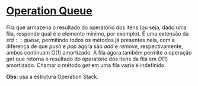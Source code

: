 # [Operation Queue](op_queue.cpp)

Fila que armazena o resultado do operatório dos itens (ou seja, dado uma fila, responde qual é o elemento mínimo, por exemplo). É uma extensão da $std::queue$, permitindo todos os métodos já presentes nela, com a diferença de que $push$ e $pop$ agora são $add$ e $remove$, respectivamente, ambos continuam $O(1)$ amortizado. A fila agora também permite a operação $get$ que retorna o resultado do operatório dos itens da fila em $O(1)$ amortizado. Chamar o método $get$ em uma fila vazia é indefinido.

**Obs**: usa a estrutura Operation Stack.
